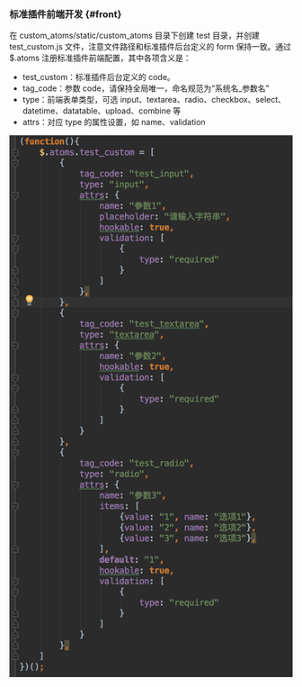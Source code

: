 ### 标准插件前端开发 {#front}

在 custom_atoms/static/custom_atoms 目录下创建 test 目录，并创建 test_custom.js 文件，注意文件路径和标准插件后台定义的 form 保持一致。通过 $.atoms 注册标准插件前端配置，其中各项含义是：
- test_custom：标准插件后台定义的 code。
- tag_code：参数 code，请保持全局唯一，命名规范为“系统名_参数名”
- type：前端表单类型，可选 input、textarea、radio、checkbox、select、datetime、datatable、upload、combine 等
- attrs：对应 type 的属性设置，如 name、validation

![](../assets/38.png)
